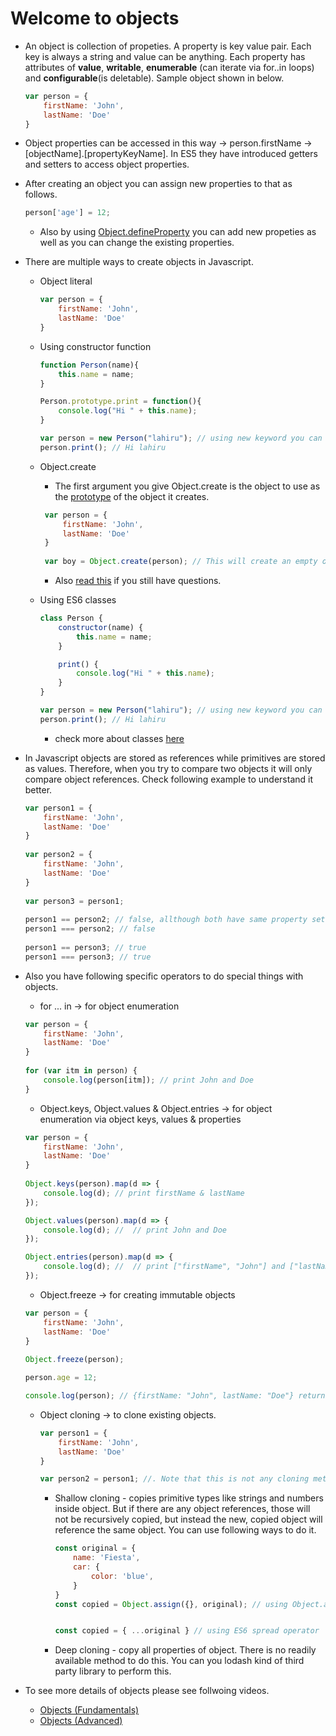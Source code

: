# Welcome to objects

* An object is collection of propeties. A property is key value pair. Each key is always a string and value can be anything. Each property has attributes of **value**, **writable**, **enumerable** (can iterate via for..in loops) and **configurable**(is deletable). Sample object shown in below.

    ```js
    var person = {
        firstName: 'John',
        lastName: 'Doe'
    }
    ```

* Object properties can be accessed in this way ->  person.firstName -> [objectName].[propertyKeyName]. In ES5 they have introduced getters and setters to access object properties.

* After creating an object you can assign new properties to that as follows.

    ```js
    person['age'] = 12;
    ```
    
    - Also by using [Object.defineProperty](https://developer.mozilla.org/en-US/docs/Web/JavaScript/Reference/Global_Objects/Object/defineProperty) you can add new propeties as well as you can change the existing properties.
    

* There are multiple ways to create objects in Javascript. 
    - Object literal 
    
        ```js
        var person = {
            firstName: 'John',
            lastName: 'Doe'
        }
        ```
        
    - Using constructor function  
    
        ```js
        function Person(name){
            this.name = name;
        }
        
        Person.prototype.print = function(){
            console.log("Hi " + this.name);
        }
        
        var person = new Person("lahiru"); // using new keyword you can create an object using constructor function.
        person.print(); // Hi lahiru
        ```
        
    - Object.create
        - The first argument you give Object.create is the object to use as the [prototype](https://github.com/lahiruz/JS-Interview/blob/master/basics/prototype.md) of the object it creates.
    
       ```js
        var person = {
            firstName: 'John',
            lastName: 'Doe'
        }
        
        var boy = Object.create(person); // This will create an empty object but person object will set as the prototype of the boy object. In Chrome you can see prototype of an object using __proto__ property. Ex: boy.__proto__ 
        ```
        - Also [read this](https://stackoverflow.com/questions/16666231/difference-between-object-createobject-prototype-object-createobject-and-o#:~:text=var%20o%20%3D%20Object.-,create(Object)%3B,a%20function%20as%20its%20prototype.) if you still have questions.
    
    - Using ES6 classes
    
        ```js
        class Person {
            constructor(name) {
                this.name = name;
            }

            print() {
                console.log("Hi " + this.name);
            }
        }
    
        var person = new Person("lahiru"); // using new keyword you can create an object using ES6 classes.
        person.print(); // Hi lahiru
        ```
        - check more about classes [here](https://github.com/lahiruz/JS-Interview/blob/master/basics/class.md)
    
* In Javascript objects are stored as references while primitives are stored as values. Therefore, when you try to compare two objects it will only compare object references. Check following example to understand it better. 

    ```js
    var person1 = {
        firstName: 'John',
        lastName: 'Doe'
    }
        
    var person2 = {
        firstName: 'John',
        lastName: 'Doe'
    }
        
    var person3 = person1;
        
    person1 == person2; // false, allthough both have same property set, it will return false, as it is comparing memory reference.
    person1 === person2; // false
        
    person1 == person3; // true
    person1 === person3; // true
    ```

* Also you have following specific operators to do special things with objects.

    - for ... in -> for object enumeration
    ```js
    var person = {
        firstName: 'John',
        lastName: 'Doe'
    }
        
    for (var itm in person) {
        console.log(person[itm]); // print John and Doe
    }
    ```
    
    - Object.keys, Object.values & Object.entries  -> for object enumeration via object keys, values & properties
    ```js
    var person = {
        firstName: 'John',
        lastName: 'Doe'
    }
        
    Object.keys(person).map(d => {
        console.log(d); // print firstName & lastName
    });
    
    Object.values(person).map(d => {
        console.log(d); //  // print John and Doe
    });
    
    Object.entries(person).map(d => {
        console.log(d); //  // print ["firstName", "John"] and ["lastName", "Doe"]
    });
    ```
    
        
    - Object.freeze -> for creating immutable objects
    ```js
    var person = {
        firstName: 'John',
        lastName: 'Doe'
    }
        
    Object.freeze(person);
    
    person.age = 12;
    
    console.log(person); // {firstName: "John", lastName: "Doe"} return same object and won't add age proerty as it is freezed. But if you run this code in 'use strict' mode it will throw and error.
    ```
    
    - Object cloning -> to clone existing objects. 
        ```js
        var person1 = {
            firstName: 'John',
            lastName: 'Doe'
        }

        var person2 = person1; //. Note that this is not any cloning method. In here both objects are refering to same memory location.
        ```
        - Shallow cloning - copies primitive types like strings and numbers inside object. But if there are any object references, those will not be recursively copied, but instead the new, copied object will reference the same object. You can use following ways to do it.
            
            ```js
            const original = {
                name: 'Fiesta',
                car: {
                    color: 'blue',
                }
            }
            const copied = Object.assign({}, original); // using Object.assign. In this example, name primitive type will create a copy and car object will point to same memory location of car property inside original object.
            
            
            const copied = { ...original } // using ES6 spread operator
            ```
       
        - Deep cloning - copy all properties of object. There is no readily available method to do this. You can you lodash kind of third party library to perform this.

* To see more details of objects please see follwoing videos.
   - [Objects (Fundamentals)](https://www.youtube.com/watch?v=QqO8NI7i8ts&list=PLlN2Z5_OYXFoUEkrZgxVENs-_wDdifln3&index=7&ab_channel=SCIENTIA24X7)
   - [Objects (Advanced)](https://www.youtube.com/watch?v=IHVJtBPSAVY&list=PLlN2Z5_OYXFoUEkrZgxVENs-_wDdifln3&index=8&ab_channel=SCIENTIA24X7)

